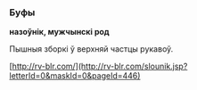 ### Буфы
**назоўнік, мужчынскі род**

Пышныя зборкі ў верхняй частцы рукавоў.

<a rel="author">[http://rv-blr.com/](http://rv-blr.com/slounik.jsp?letterId=0&maskId=0&pageId=446)</a>
